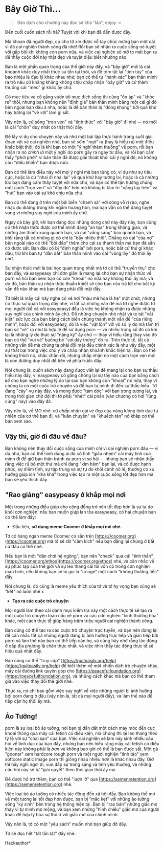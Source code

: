 # Bây Giờ Thì...

> Bản dịch cho chương này đọc sẽ khá "láo", enjoy :>

Đến cuối cuốn sách rồi hả? Tuyệt vời khi bạn đã đến được đây.

Mà khoan đã người đẹp, cứ cho tớ xin được vỗ tay chúc mừng bạn một cái vì đã cai nghiện thành công đã nhé! Rồi bạn sẽ nhận ra cuộc sống nó tuyệt vời gấp bội khi không còn porn nữa, và việc cai nghiện sẽ mở to mắt bạn ra để thấy cuộc đời này thật đẹp và tuyệt diệu biết nhường nào

Bạn là một phần quan trọng của thế giới này đấy, và "bây giờ" mới là cái khoảnh khắc duy nhất thực sự tồn tại thôi, và để tóm tắt lại "tinh túy" của bao nhiêu là đạo lý khác nhau nhé: bạn có thể tự "hành xác" bản thân mình ra trò nếu cứ khăng khăng không chịu chấp nhận "bây giờ" và cứ thèm thuồng cái "méo" gì khác ấy chứ.

Có mục tiêu và cố gắng vươn tới mục đích sống thì cũng "ổn áp" và "khỏe re" thôi, nhưng bạn không nên "định giá" bản thân mình bằng một cái gì đó bên ngoài bạn đâu à nha, hoặc là để bản thân bị "đóng khung" bởi quá khứ hay tương lai "vẽ vời" làm gì sất.

Vậy nên là, cứ sống "trọn vẹn" và "tỉnh thức" với "bây giờ" đi nhé — nó mới là cái "chốn" duy nhất có thật thôi đấy.

Để lấy ví dụ cho chuyện này và như một bài tập thực hành trong suốt giai đoạn vật vã cai nghiện nhé, bạn sẽ sớm "ngộ" ra (hay là hiểu ra) một điều khác biệt thôi, đó là khi bạn có một "ý nghĩ thèm thuồng" về porn, rồi bạn nhận ra nó *chính là* một ý nghĩ do porn gây ra ngay từ đầu, và rồi bạn cảm thấy "phơi phới" vì bản thân đã được giải thoát khỏi cái ý nghĩ đó, nó không còn "điều khiển" bạn được nữa.

Bạn có thể làm điều này với mọi ý nghĩ mà bạn từng có, ví dụ như sự tiêu cực, hoặc là cứ "nhai đi nhai lại" về quá khứ hay tương lai, hoặc là cả những lúc bạn đang cảm thấy tuyệt vời nữa chứ, và bạn có thể tận hưởng chúng một cách "trọn vẹn" và "đầy đủ" hơn mà không bị tâm trí "nẫng tay trên" và "hút" bạn vào cái sự khó chịu nữa chứ.

Bạn có thể đang ở trên một bãi biển "chanh sả" với sóng vỗ rì rào, nghe nhạc du dương trong khi ngắm hoàng hôn, mà bạn vẫn có thể đang tuyệt vọng vì những suy nghĩ của mình ấy chứ.

Ngay cả bây giờ, khi bạn đang đọc những dòng chữ này đây này, bạn cũng có thể nhận thức được cơ thể mình đang "an tọa" trong không gian, và những âm thanh xung quanh bạn, và cái "vầng sáng" bao quanh bạn, và *biết* rằng tất cả những gì có chỉ là "bấy nhiêu thôi". Chẳng có cái "của nợ" bên ngoài nào có thể "bồi đắp" thêm cho cái sự thanh thản mà bạn đã sẵn có được sất. Bạn đâu có bị "định nghĩa" bởi porn, hoặc bất cứ thứ gì khác đâu, trừ khi bạn tự "dẫn dắt" bản thân mình vào cái "vũng lầy" đó thôi ấy chứ.

Sự nhận thức mới là bài học quan trọng nhất mà tớ có thể "truyền thụ" cho bạn đấy, và easypeasy chỉ đơn giản là mang lại cho bạn sự nhận thức về porn và hỏi bạn xem bạn có còn "khoái" nó nữa hay không thôi ấy mà; và do đó, bản thân sự nhận thức thuần khiết sẽ cho bạn câu trả lời cho bất kỳ vấn đề nào khác mà bạn đang phải đối mặt đấy.

Tớ biết là mấy cái này nghe có vẻ hơi "màu mè hoa lá hẹ" một chút, nhưng nó thực sự quan trọng đấy nhé, vì tất cả những vấn đề mà tớ nghe được từ mọi người (kể cả với easypeasy) đều là việc họ không nhận ra được những suy nghĩ của chính mình ấy chứ. Để những chuyện nhỏ nhặt và to tát "vắt kiệt" sức lực của bạn bằng cách biến chúng thành một vấn đề "của riêng mình", hoặc đối với easypeasy, đó là việc "vật lộn" với vô số lý do mà tâm trí bạn *sẽ* "vẽ" ra như là hợp lệ để sử dụng porn — và nhiều trong số đó có khi lại là những lý do thực sự "nặng ký" ấy chứ — thay vì hiểu rằng thay vào đó bạn có thể "vui vẻ" buông bỏ "sợi dây thừng" đó ra. Trên thực tế, tất cả những vấn đề mà chúng ta phải đối mặt đều chính xác là như vậy đấy, một sự thất bại trong việc chú ý và chấp nhận khoảnh khắc hiện tại. Bạn có thể không thích nó, chắc chắn rồi, nhưng chấp nhận nó một cách trọn vẹn mới là con đường duy nhất để tiến về phía trước đấy.

Nói chung là, cuốn sách này đang được viết lại để mang lại cho bạn sự thấu hiểu này đấy, vì easypeasy cố gắng chống lại sự tẩy não của bạn bằng cách *kể* cho bạn nghe những lý do tại sao bạn không còn "khoái" nó nữa, thay vì chúng ta có một cuộc trò chuyện và để bạn tự mình đi đến sự thấu hiểu. Tớ đang "cày" vụ này đây, và mong được "tám dóc" với bạn trong tương lai, và trong thời gian chờ đợi thì tớ phải "nhét" cái phần (văn chương có hơi "lủng củng" này) vào đây đã.

Vậy nên là, về MO nhé: cứ *chấp nhận* cái vẻ đẹp của năng lượng tình dục tự nhiên của cơ thể bạn đi, và "luân chuyển" và "khuếch tán" nó khắp cơ thể bạn xem sao.

## Vậy thì, giờ đi đâu về đâu?

Bạn không nên thay đổi cuộc sống của mình chỉ vì cai nghiện porn đâu — ví dụ như, bạn có thể hình dung ai đó cố tình "giấu nhẹm" cái máy tính của mình đi để giữ bản thân tránh xa porn vì sợ hãi — nhưng bạn sẽ nhận thấy rằng việc rũ bỏ một thứ mà chỉ đang "kìm hãm" bạn lại, và có được hạnh phúc, sự điềm tĩnh, sự tập trung và sự tự do khỏi cảnh nô lệ, thường có xu hướng giúp ích "kha khá" trong việc tạo ra một cuộc sống tốt đẹp hơn mà bạn sẽ yêu thích đấy.

## "Rao giảng" easypeasy ở khắp mọi nơi

Một trong những điều giúp cho cộng đồng trở nên tốt đẹp hơn là sự tự do khỏi cơn nghiện; nếu bạn muốn giúp lan tỏa easypeasy, có hai chuyện bạn có thể làm đấy:

*   Đầu tiên, **sử dụng meme Coomer ở khắp mọi nơi nhé.**

Tớ có hàng ngàn meme Coomer có sẵn trên [https://coomer.org](https://coomer.org) mà tớ sẽ rất "cảm kích" nếu bạn đăng lại chúng ở bất cứ đâu có thể nhé.

Nếu bạn là một "dân chơi hệ ngông", bạn nên "check" qua cái "tinh thần" [https://coomer.org/ethos](https://coomer.org/ethos) nhé, và cân nhắc về sự phức tạp của thế giới và sự leo thang cái tôi vốn có trong cơn nghiện màn hình, nếu không bạn sẽ bị gọi là "cringe" một cách "không thương tiếc" đấy.

Nói chung là, đó cũng là meme yêu thích của tớ và tớ hy vọng bạn cũng sẽ "kết" nó luôn nhé x

*   **Tạo ra các cuộc trò chuyện**

Mọi người làm theo cái danh mục kiểm tra này một cách thực tế sẽ tạo ra một cuộc trò chuyện toàn cầu về porn và các cơn nghiện "bình thường hóa" khác, một cách thực tế giúp hàng trăm triệu người cai nghiện thành công.

Bạn cũng có thể tạo ra các cuộc trò chuyện trực tuyến, và bạn nên dừng lại để cân nhắc tất cả những người đang bị ảnh hưởng trực tiếp và gián tiếp bởi porn và làm thế nào bạn có thể tiếp cận họ, và cũng hãy nhớ rằng tác động ở cấp địa phương là chân thực nhất, và việc nhìn thấy tác động thực tế sẽ hiệu quả nhất đấy.


Bạn cũng có thể "truy cập" [https://quiteasily.org/help](https://quiteasily.org/help) để biết thêm về một chiến dịch trò chuyện khác, mấy cái đường link quyên góp cho [https://peacefulfoundation.org](https://peacefulfoundation.org), và những cách khác mà bạn có thể tham gia vào việc thay đổi thế giới nhé.

Thực ra, nó chỉ bao gồm việc suy nghĩ về việc những người bị ảnh hưởng bởi porn đang ở đâu (vậy nên là, tất cả mọi người đấy), và làm thế nào để tiếp cận họ thôi ấy mà.

## Ảo Tưởng!

porn là sự loại bỏ ảo tưởng, nơi bạn bị dẫn dắt một cách máy móc đến cực khoái thông qua mấy cái fetish có điều kiện, mà chúng thì lại leo thang theo tỷ lệ với sự "chai sạn" của bạn. Việc cai nghiện sẽ làm nảy sinh nhiều câu hỏi về tình dục của bạn đấy, nhưng bạn nên hiểu rằng mấy cái fetish có điều kiện này không phải là *bạn* và không bao giờ có thể là bạn được sất. Một gã "gooner" xem hardcore rough porn và một người nghiện "tỉnh táo" xem softcore static image porn thì giống nhau nhiều hơn là khác nhau đấy. Giờ thì hãy nghỉ ngơi đi, vun đắp sự trong sáng và tình yêu thương, và những câu hỏi này sẽ tự "giải quyết" theo thời gian thôi ấy mà.

Để được hỗ trợ thêm, bạn có thể "lượn lờ" qua [https://semenretention.org](https://semenretention.org) nhé.

Việc loại bỏ ảo tưởng có nhiều tác động đến xã hội đấy. Bạn không thể mơ về một tương lai tốt đẹp hơn được, bạn bị "mắc kẹt" với những ảo tưởng sống "ký sinh" bên trong hệ thống hiện tại. Bạn bị "rao bán" những giấc mơ thay vì tự mình mơ mộng, và bạn xem những "hình chiếu" giấc mơ của người khác để hợp lý hóa sự thờ ơ với giấc mơ của chính mình.

Vậy nên là, tớ có một "yêu sách" muốn nhờ bạn giúp đỡ đây.

Tớ sẽ đọc hết "tất tần tật" đấy nhé.

Hackauthor²
